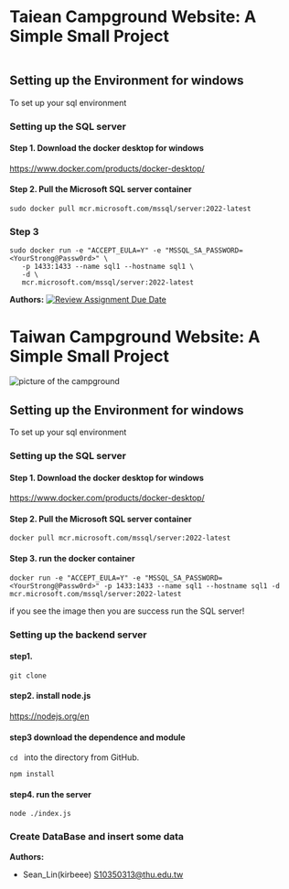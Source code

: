 # Taiean Campground Website: A Simple Small Project

<img src="">

## Setting up the Environment for windows
To set up your sql environment

### Setting up the SQL server
#### Step 1. Download the docker desktop for windows
https://www.docker.com/products/docker-desktop/

#### Step 2. Pull the Microsoft SQL server container
```shell
sudo docker pull mcr.microsoft.com/mssql/server:2022-latest
```

### Step 3
```shell
sudo docker run -e "ACCEPT_EULA=Y" -e "MSSQL_SA_PASSWORD=<YourStrong@Passw0rd>" \
   -p 1433:1433 --name sql1 --hostname sql1 \
   -d \
   mcr.microsoft.com/mssql/server:2022-latest
```
**Authors:** 
[![Review Assignment Due Date](https://classroom.github.com/assets/deadline-readme-button-24ddc0f5d75046c5622901739e7c5dd533143b0c8e959d652212380cedb1ea36.svg)](https://classroom.github.com/a/sqvkfi3f)
# Taiwan Campground Website: A Simple Small Project

<img src="ReadMePicture/camp_pic.jpg" alt="picture of the campground">

## Setting up the Environment for windows
To set up your sql environment

### Setting up the SQL server
#### Step 1. Download the docker desktop for windows
https://www.docker.com/products/docker-desktop/

#### Step 2. Pull the Microsoft SQL server container
```shell
docker pull mcr.microsoft.com/mssql/server:2022-latest
```
#### Step 3. run the docker container
```shell
docker run -e "ACCEPT_EULA=Y" -e "MSSQL_SA_PASSWORD=<YourStrong@Passw0rd>" -p 1433:1433 --name sql1 --hostname sql1 -d mcr.microsoft.com/mssql/server:2022-latest
```
if you see the image then you are success run the SQL server!

### Setting up the backend server
#### step1.
```shell
git clone 
```
#### step2. install node.js
https://nodejs.org/en
#### step3 download the dependence and module
`cd ` into the directory from GitHub.
```shell
npm install
```
#### step4. run the server
```shell
node ./index.js
```
### Create DataBase and insert some data

**Authors:**
* Sean_Lin(kirbeee) S10350313@thu.edu.tw

